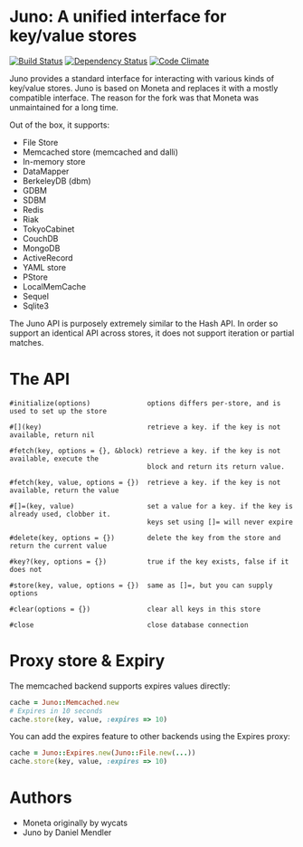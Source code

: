 Juno: A unified interface for key/value stores
================================================

[![Build Status](https://secure.travis-ci.org/minad/juno.png?branch=master)](http://travis-ci.org/minad/juno) [![Dependency Status](https://gemnasium.com/minad/juno.png?travis)](https://gemnasium.com/minad/juno) [![Code Climate](https://codeclimate.com/badge.png)](https://codeclimate.com/github/minad/juno)

Juno provides a standard interface for interacting with various kinds of key/value stores. Juno
is based on Moneta and replaces it with a mostly compatible interface. The reason for the
fork was that Moneta was unmaintained for a long time.

Out of the box, it supports:

* File Store
* Memcached store (memcached and dalli)
* In-memory store
* DataMapper
* BerkeleyDB (dbm)
* GDBM
* SDBM
* Redis
* Riak
* TokyoCabinet
* CouchDB
* MongoDB
* ActiveRecord
* YAML store
* PStore
* LocalMemCache
* Sequel
* Sqlite3

The Juno API is purposely extremely similar to the Hash API. In order so support an
identical API across stores, it does not support iteration or partial matches.

The API
=======

```
#initialize(options)              options differs per-store, and is used to set up the store

#[](key)                          retrieve a key. if the key is not available, return nil

#fetch(key, options = {}, &block) retrieve a key. if the key is not available, execute the
                                  block and return its return value.

#fetch(key, value, options = {})  retrieve a key. if the key is not available, return the value

#[]=(key, value)                  set a value for a key. if the key is already used, clobber it.
                                  keys set using []= will never expire

#delete(key, options = {})        delete the key from the store and return the current value

#key?(key, options = {})          true if the key exists, false if it does not

#store(key, value, options = {})  same as []=, but you can supply options

#clear(options = {})              clear all keys in this store

#close                            close database connection
```

Proxy store & Expiry
====================

The memcached backend supports expires values directly:

```ruby
cache = Juno::Memcached.new
# Expires in 10 seconds
cache.store(key, value, :expires => 10)
```

You can add the expires feature to other backends using the Expires proxy:

```ruby
cache = Juno::Expires.new(Juno::File.new(...))
cache.store(key, value, :expires => 10)
```

Authors
=======

* Moneta originally by wycats
* Juno by Daniel Mendler
